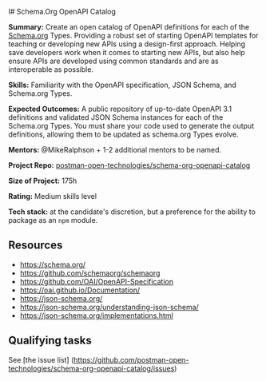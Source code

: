 I# Schema.Org OpenAPI Catalog

**Summary:** Create an open catalog of OpenAPI definitions for each of the [Schema.org](https://schema.org/) Types. Providing a robust set of starting OpenAPI templates for teaching or developing new APIs using a design-first approach. Helping save developers work when it comes to starting new APIs, but also help ensure APIs are developed using common standards and are as interoperable as possible.

**Skills:** Familiarity with the OpenAPI specification, JSON Schema, and Schema.org Types.

**Expected Outcomes:** A public repository of up-to-date OpenAPI 3.1 definitions and validated JSON Schema instances for each of the Schema.org Types. You must share your code used to generate the output definitions, allowing them to be updated as schema.org Types evolve.

**Mentors:** @MikeRalphson + 1-2 additional mentors to be named.

**Project Repo:** [postman-open-technologies/schema-org-openapi-catalog](https://github.com/postman-open-technologies/schema-org-openapi-catalog) 

**Size of Project:** 175h

**Rating:** Medium skills level

**Tech stack:** at the candidate's discretion, but a preference for the ability to package as an `npm` module. 

## Resources

* https://schema.org/
* https://github.com/schemaorg/schemaorg
* https://github.com/OAI/OpenAPI-Specification
* https://oai.github.io/Documentation/
* https://json-schema.org/
* https://json-schema.org/understanding-json-schema/
* https://json-schema.org/implementations.html

## Qualifying tasks

See [the issue list] (https://github.com/postman-open-technologies/schema-org-openapi-catalog/issues) 

